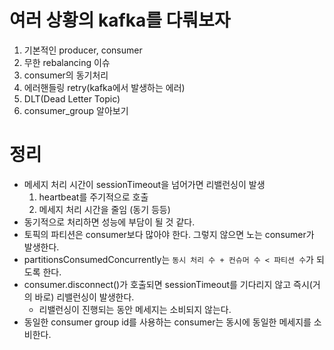 # 여러 상황의 kafka를 다뤄보자

1. 기본적인 producer, consumer
2. 무한 rebalancing 이슈
3. consumer의 동기처리
4. 에러핸들링 retry(kafka에서 발생하는 에러)
5. DLT(Dead Letter Topic)
6. consumer_group 알아보기

# 정리

-   메세지 처리 시간이 sessionTimeout을 넘어가면 리밸런싱이 발생
    1. heartbeat를 주기적으로 호출
    2. 메세지 처리 시간을 줄임 (동기 등등)
-   동기적으로 처리하면 성능에 부담이 될 것 같다.
-   토픽의 파티션은 consumer보다 많아야 한다. 그렇지 않으면 노는 consumer가 발생한다.
-   partitionsConsumedConcurrently는 `동시 처리 수 + 컨슈머 수 < 파티션 수`가 되도록 한다.
-   consumer.disconnect()가 호출되면 sessionTimeout를 기다리지 않고 즉시(거의 바로) 리밸런싱이 발생한다.
    -   리밸런싱이 진행되는 동안 메세지는 소비되지 않는다.
-   동일한 consumer group id를 사용하는 consumer는 동시에 동일한 메세지를 소비한다.
